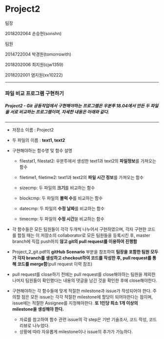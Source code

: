 # Project2

팀장

2018202064 손승현(sonshn)

팀원

2014722004 박경원(tomorrowith)

2018202006 최지원(cjw1359)

2018202001 염지원(xx10222)

---

### 파일 비교 프로그램 구현하기

##### Project2 - Git 공동작업에서 구현해야하는 프로그램은 우분투 18.04에서 만든 두 파일을 서로 비교하는 프로그램이며, 자세한 내용은 아래와 같다.

---
+ 저장소 이름 : Project2

+ 두 파일의 이름 : **text1, text2**

+ 구현해야하는 함수명 및 함수 설명

  + filestat1, filestat2: 우분투에서 생성한 text1과 text2의 **파일정보**를 가져오는 함수

  + filetime1, filetime2: text1과 text2의 **파일 시간 정보**를 가져오는 함수

  + sizecmp: 두 파일의 **크기**를 비교하는 함수

  + blockcmp: 두 파일의 **블럭 수**를 비교하는 함수

  + datecmp: 두 파일의 **수정 날짜**를 비교하는 함수

  + timecmp: 두 파일의 **수정 시간**을 비교하는 함수

+ 각 함수들은 모든 팀원들이 각각 두개씩 나누어서 구현하였으며, 각자 구현한 코드를 합칠 때는 이 저장소의 collaborator로 모든 팀원들을 등록시킨 후, master branch에 직접 push하지 **않고 git의 pull request를 이용하여 진행함**

+ Project_2_git.pdf의 **gitHub Scenario** 부분을 참조하여 **팀장을 포함한 팀원 모두가 각자 branch를 생성하고 checkout하여 코드를 작성한 후, pull request를 통해 코드를 merge함**(pull request 이력 참조)

+ pull request를 close하기 전에는 pull request를 close해야하는 팀원을 제외한 나머지 팀원들이 확인했다는 내용의 댓글을 남긴 것을 확인한 후에 close해야한다.

+ 구현해야하는 각 함수들에 맞게 적절한 milestone과 issue가 작성되어야 한다. 주의할 점은 모든 issue는 각각 적절한 milestone에 할당이 되어야한다는 점이며, issue에는 적절한 Assignee를 지정해야한다.  **또 1인당 최소 1개 이상의 milestone을 생성해야 한다.**
  + 자료를 참고하여 함수 관련 issue의 각 step은 기반 기술조사, 코드 작성, 코드 리뷰로 나누었다.
  + 상황에 따라 자유롭게 milestone이나 issue의 추가가 가능하다.
